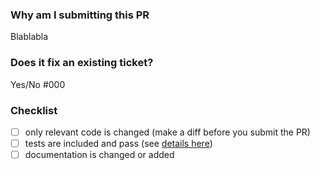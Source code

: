 ### Why am I submitting this PR

Blablabla

### Does it fix an existing ticket?

Yes/No #000

### Checklist

- [ ] only relevant code is changed (make a diff before you submit the PR)
- [ ] tests are included and pass (see [details here](https://github.com/i18next/i18next-parser/blob/master/docs/development.md#tests))
- [ ] documentation is changed or added
